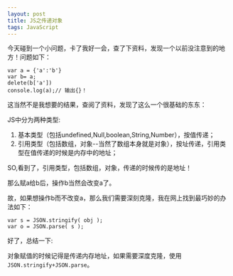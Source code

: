 ```yaml
---
layout: post
title: JS之传递对象
tags: JavaScript
---
```


今天碰到一个小问题，卡了我好一会，查了下资料，发现一个以前没注意到的地方！问题如下：

    var a = {'a':'b'}
    var b= a;
    delete(b['a'])
    console.log(a);// 输出{}！

这当然不是我想要的结果，查阅了资料，发现了这么一个很基础的东东：

JS中分为两种类型:

1. 基本类型（包括undefined,Null,boolean,String,Number），按值传递；
2. 引用类型（包括数组，对象--当然了数组本身就是对象），按址传递，引用类型在值传递的时候是内存中的地址；

<!--more-->

SO,看到了，引用类型，包括数组，对象，传递的时候传的是地址！

那么赋a给b后，操作b当然会改变a了。

故，如果想操作b而不改变a，那么我们需要深刻克隆，我在网上找到最巧妙的办法如下： 

    var s = JSON.stringify( obj ); 
    var o = JSON.parse( s );
 

好了，总结一下: 

对象赋值的时候记得是传递内存地址，如果需要深度克隆，使用 `JSON.stringify+JSON.parse`。